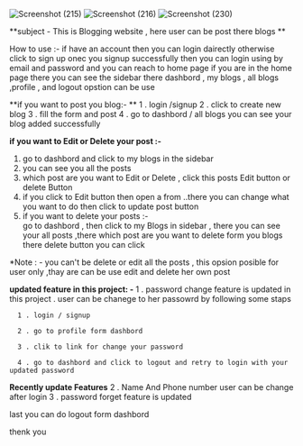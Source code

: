 ![Screenshot (215)](https://github.com/user-attachments/assets/991d7bf0-97d3-4925-a78c-2045a70a29b2)
![Screenshot (216)](https://github.com/user-attachments/assets/efd329a1-6d61-4e59-b0db-1a2b1a97eccd)
![Screenshot (230)](https://github.com/user-attachments/assets/95dc9e03-532a-4c1b-8e62-62d89e680660)



**subject - This is Blogging website , here user can 
be post there blogs **

How to use :-
if have an account then you can login dairectly otherwise click to sign up 
onec you signup successfully then you can login using by email and password and you can reach to home page 
if you are in the home page there you can see the sidebar there dashbord , my blogs , all blogs ,profile , and logout opstion can be use 


**if you want to post you blog:-
**
   1 . login /signup 
   2 . click to create new blog
   3 . fill the form and post
   4 . go to dashbord / all blogs
you can see your blog added successfully


**if you want to Edit or Delete your post :-**
  1. go to dashbord and click to my blogs in the sidebar
  2. you can see you all the posts
  3. which post are you want to Edit or Delete , click this posts Edit button or delete Button
  4. if you click to Edit button then open a from ..there you can change what you want to do then click to  update post button
  5. if you want to delete your posts :-    
go to dashbord , then click to my Blogs in sidebar , there you can see your all posts ,there which post are you want to delete form you blogs there delete button you  can click

*Note : - you can't be delete or edit all the posts , this opsion posible for user only ,thay are can be use edit and delete her own post

**updated feature in this project: -**
1 . password change feature is updated in this project .  user can be chanege to her passowrd by following some staps

      1 . login / signup
      
      2 . go to profile form dashbord
      
      3 . clik to link for change your password
      
      4 . go to dashbord and click to logout and retry to login with your updated password

**Recently update Features**
2 . Name And Phone number user can be change after login 
3 . password forget feature is updated

last you can do logout form dashbord

thenk you


